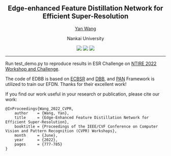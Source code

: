 ## <div align="center"> Edge-enhanced Feature Distillation Network for Efficient Super-Resolution </div>

<div align="center"> 

[Yan Wang](https://scholar.google.com/citations?user=SXIehvoAAAAJ&hl=en)
</div>

<p align="center"> Nankai University </p>

<p align="center">
<a href="https://openaccess.thecvf.com/content/CVPR2022W/NTIRE/html/Wang_Edge-Enhanced_Feature_Distillation_Network_for_Efficient_Super-Resolution_CVPRW_2022_paper.html" alt="CvF">
    <img src="https://img.shields.io/badge/CvF-NTIRE 2022-367DBD" /></a> 
<a href="https://arxiv.org/abs/2204.08759" alt="arXiv">
    <img src="https://img.shields.io/badge/arXiv-2204.08759-b31b1b.svg?style=flat" /></a>
<a href="https://github.com/icandle/EFDN/blob/main/LICENSE" alt="license">
    <img src="https://img.shields.io/badge/license-Apache--2.0-%23B7A800" /></a> 
</p>

---

Run test_demo.py to reproduce results in ESR Challenge on [NTIRE 2022 Workshop and Challenge](https://data.vision.ee.ethz.ch/cvl/ntire22/).

The code of EDBB is based on [ECBSR](https://github.com/xindongzhang/ECBSR) and [DBB](https://github.com/DingXiaoH/DiverseBranchBlock),
and [PAN](https://github.com/zhaohengyuan1/PAN) Framework is utilized to train our EFDN. Thanks for their excellent work!

If you find our work useful in your research or publication, please cite our work:

```
@InProceedings{Wang_2022_CVPR,
    author    = {Wang, Yan},
    title     = {Edge-Enhanced Feature Distillation Network for Efficient Super-Resolution},
    booktitle = {Proceedings of the IEEE/CVF Conference on Computer Vision and Pattern Recognition (CVPR) Workshops},
    month     = {June},
    year      = {2022},
    pages     = {777-785}
}
```
